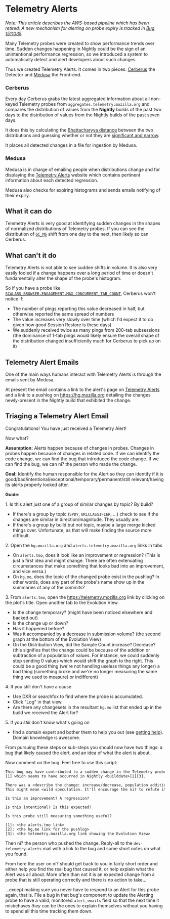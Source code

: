 Telemetry Alerts
================

*Note: This article describes the AWS-based pipeline which has been retired;
A new mechanism for alerting on probe expiry is tracked in
[Bug 1511035](https://bugzilla.mozilla.org/show_bug.cgi?id=1511035).*

Many Telemetry probes were created to show performance trends over time.
Sudden changes happening in Nightly could be the sign of an
unintentional performance regression, so we introduced a system to
automatically detect and alert developers about such changes.

Thus we created Telemetry Alerts. It comes in two pieces:
[Cerberus](https://github.com/mozilla/cerberus/) the Detector and
[Medusa](https://github.com/mozilla/medusa/) the Front-end.

### Cerberus

Every day Cerberus grabs the latest aggregated information about all
non-keyed Telemetry probes from `aggregates.telemetry.mozilla.org` and
compares the distribution of values from the **Nightly** builds of the
past two days to the distribution of values from the Nightly builds of
the past seven days.

It does this by calculating the [Bhattacharyya
distance](https://en.wikipedia.org/wiki/Bhattacharyya_distance) between
the two distributions and guessing whether or not they are [significant
and
narrow](https://github.com/mozilla/cerberus/blob/master/alert/alert.py#L72).

It places all detected changes in a file for ingestion by Medusa.

### Medusa

Medusa is in charge of emailing people when distributions change and for
displaying the [Telemetry Alerts] website which
contains pertinent information about each detected regression.

Medusa also checks for expiring histograms and sends emails notifying of
their expiry.

What it can do
--------------

Telemetry Alerts is very good at identifying sudden changes in the
shapes of normalized distributions of Telemetry probes. If you can see
the distribution of [`GC_MS`](https://mzl.la/2vdMRax) shift from one day
to the next, then likely so can Cerberus.

What can't it do
----------------

Telemetry Alerts is not able to see sudden shifts in volume. It is also
very easily fooled if a change happens over a long period of time or
doesn't fundamentally alter the shape of the probe's histogram.

So if you have a probe like
[`SCALARS_BROWSER.ENGAGEMENT.MAX_CONCURRENT_TAB_COUNT`](https://mzl.la/2vdiuRx),
Cerberus won't notice if:

-   The number of pings reporting this value decreased in half, but
    otherwise reported the same spread of numbers
-   The value increases very slowly over time (which I'd expect it to do
    given how good Session Restore is these days)
-   We suddenly received twice as many pings from 200-tab subsessions
    (the dominance of 1-tab pings would likely ensure the overall shape
    of the distribution changed insufficiently much for Cerberus to pick
    up on it)

Telemetry Alert Emails
----------------------

One of the main ways humans interact with Telemetry Alerts is through
the emails sent by Medusa.

At present the email contains a link to the alert's page on
[Telemetry Alerts] and a link to a pushlog on
<https://hg.mozilla.org> detailing the changes newly-present in the
Nightly build that exhibited the change.

Triaging a Telemetry Alert Email
--------------------------------

Congratulations! You have just received a Telemetry Alert!

Now what?

**Assumption:** Alerts happen because of changes in probes. Changes in
probes happen because of changes in related code. If we can identify the
code change, we can find the bug that introduced the code change. If we
can find the bug, we can ni? the person who made the change.

**Goal:** Identify the human responsible for the Alert so they can
identify if it is
good/bad/intentional/exceptional/temporary/permanent/still
relevant/having its alerts properly looked after.

**Guide:**

1\. Is this alert just one of a group of similar changes by topic? By
build?

-   If there's a group by topic (`SPDY`, `URLCLASSIFIER`, ...) check to see
    if the changes are similar in direction/magnitude. They usually are.
-   If there's a group by build but not topic, maybe a large merge
    kicked things over. Unfortunate, as that will make finding the source
    more difficult.

2\. Open the `hg.mozilla.org` and `alerts.telemetry.mozilla.org` links in
tabs

-   On `alerts.tmo`, does it look like an improvement or regression? (This
    is just a first idea and might change. There are often extenuating
    circumstances that make something that looks bad into an
    improvement, and vice versa.)
-   On `hg.mo`, does the topic of the changed probe exist in the pushlog?
    In other words, does any part of the probe's name show up in the
    summaries of any of the commits?

3\. From `alerts.tmo`, open the <https://telemetry.mozilla.org> link by
clicking on the plot's title. Open another tab to the Evolution View.

-   Is the change temporary? (might have been noticed elsewhere and
    backed out)
-   Is the change up or down?
-   Has it happened before?
-   Was it accompanied by a decrease in submission volume? (the second
    graph at the bottom of the Evolution View)
-   On the Distribution View, did the Sample Count increase? Decrease?
    (this signifies that the change could be because of the addition or
    subtraction of a population of values. For instance, we could
    suddenly stop sending 0 values which would shift the graph to
    the right. This could be a good thing (we're not handling useless
    things any longer) a bad thing (something broke and we're no longer
    measuring the same thing we used to measure) or indifferent)

4\. If you still don't have a cause

-   Use DXR or searchfox to find where the probe is accumulated.
-   Click "Log" in that view.
-   Are there any changesets in the resultant `hg.mo` list that ended up
    in the build we received the Alert for?

5\. If you _still_ don't know what's going on

-   find a domain expert and bother them to help you out (see [getting help](../concepts/getting_help.md)). Domain
    knowledge is awesome.

From pursuing these steps or sub-steps you should now have two things: a
bug that likely caused the alert, and an idea of what the alert is
about.

Now comment on the bug. Feel free to use this script:
```text
This bug may have contributed to a sudden change in the Telemetry probe <PROBE_NAME>[1] which seems to have occurred in Nightly <builddate>[2][3].

There was a <describe the change: increase/decrease, population addition/subtraction, regression/improvement, change in submission/sample volume...>.
This might mean <wild speculation. It'll encourage the ni? to refute it :) >

Is this an improvement? A regression?

Is this intentional? Is this expected?

Is this probe still measuring something useful?

[1]: <the alerts.tmo link>
[2]: <the hg.mo link for the pushlog>
[3]: <the telemetry.mozilla.org link showing the Evolution View>
```

Then ni? the person who pushed the change. Reply-all to the
`dev-telemetry-alerts` mail with a link to the bug and some short notes on
what you found.

From here the user on ni? should get back to you in fairly short order
and either help you find the real bug that caused it, or help explain
what the Alert was all about. More often than not it is an expected
change from a probe that is still operating correctly and there is no
action to take...

...except making sure you never have to respond to an Alert for this
probe again, that is. File a bug in that bug's component to update the
Alerting probe to have a valid, monitored `alert_emails` field so that
the next time it misbehaves *they* can be the ones to explain themselves
without you having to spend all this time tracking them down.

[Telemetry Alerts]: BROKEN:https://alerts.telemetry.mozilla.org
